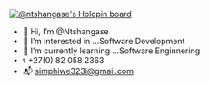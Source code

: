   [![@ntshangase's Holopin board](https://holopin.me/ntshangase)](https://holopin.io/@ntshangase)



- 👋 Hi, I’m @Ntshangase
- 👀 I’m interested in ...Software Development
- 🌱 I’m currently learning ...Software Enginnering
- 📞 +27(0) 82 058 2363
- 📬 simphiwe323i@gmail.com

<!---
Ntshangase/Ntshangase is a ✨ special ✨ repository because its `README.md` (this file) appears on your GitHub profile.
You can click the Preview link to take a look at your changes.
--->
